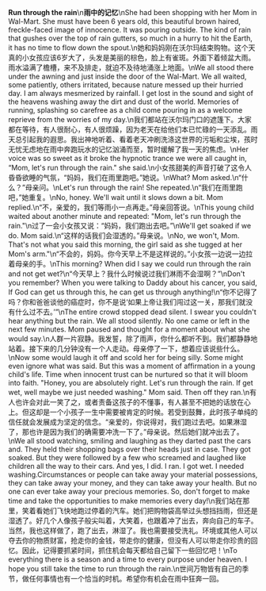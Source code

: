 **Run through the rain**\n**雨中的记忆**\nShe had been shopping with her Mom in Wal-Mart. She must have been 6 years old, this beautiful brown haired, freckle-faced image of innocence. It was pouring outside. The kind of rain that gushes over the top of rain gutters, so much in a hurry to hit the Earth, it has no time to flow down the spout.\n她和妈妈刚在沃尔玛结束购物。这个天真的小女孩应该6岁大了，头发是美丽的棕色，脸上有雀斑。外面下着倾盆大雨。雨水溢满了檐槽，来不及排走，就迫不及待地涌涨上地面。\nWe all stood there under the awning and just inside the door of the Wal-Mart. We all waited, some patiently, others irritated, because nature messed up their hurried day. I am always mesmerized by rainfall. I get lost in the sound and sight of the heavens washing away the dirt and dust of the world. Memories of running, splashing so carefree as a child come pouring in as a welcome reprieve from the worries of my day.\n我们都站在沃尔玛门口的遮篷下。大家都在等待，有人很耐心，有人很烦躁，因为老天在给他们本已忙碌的一天添乱。雨天总引起我的遐思。我出神地听着、看着老天冲刷洗涤这世界的污垢和尘埃，孩时无忧无虑地在雨中奔跑玩水的记忆汹涌而至，暂时缓解了我一天的焦虑。\nHer voice was so sweet as it broke the hypnotic trance we were all caught in, “Mom, let's run through the rain." she said.\n小女孩甜美的声音打破了这令人昏昏欲睡的气氛，“妈妈，我们在雨里跑吧。”她说。\nWhat? Mom asked.\n“什么？”母亲问。\nLet's run through the rain! She repeated.\n“我们在雨里跑吧，”她重复。\nNo, honey. We'll wait until it slows down a bit. Mom replied.\n“不，亲爱的，我们等雨小一点再走。”母亲回答说。\nThis young child waited about another minute and repeated: "Mom, let's run through the rain."\n过了一会小女孩又说：“妈妈，我们跑出去吧。”\nWe'll get soaked if we do. Mom said.\n“这样的话我们会湿透的。”母亲说。\nNo, we won't, Mom. That's not what you said this morning, the girl said as she tugged at her Mom's arm."\n“不会的，妈妈。你今天早上不是这样说的。”小女孩一边说一边拉着母亲的手。\nThis morning? When did I say we could run through the rain and not get wet?\n“今天早上？我什么时候说过我们淋雨不会湿啊？”\nDon't you remember? When you were talking to Daddy about his cancer, you said, If God can get us through this, he can get us through anything!\n“你不记得了吗？你和爸爸谈他的癌症时，你不是说‘如果上帝让我们闯过这一关，那我们就没有什么过不去。’”\nThe entire crowd stopped dead silent. I swear you couldn't hear anything but the rain. We all stood silently. No one came or left in the next few minutes. Mom paused and thought for a moment about what she would say.\n人群一片寂静。我发誓，除了雨声，你什么都听不到。我们都静静地站着。接下来的几分钟没有一个人走动。母亲停了一下，想着应该说些什么。\nNow some would laugh it off and scold her for being silly. Some might even ignore what was said. But this was a moment of affirmation in a young child's life. Time when innocent trust can be nurtured so that it will bloom into faith. "Honey, you are absolutely right. Let's run through the rain. If get wet, well maybe we just needed washing." Mom said. Then off they ran.\n有人也许会对此一笑了之，或者责备这孩子的不懂事，有人甚至不把她的话放在心上。但这却是一个小孩子一生中需要被肯定的时候。若受到鼓舞，此时孩子单纯的信任就会发展成为坚定的信念。“亲爱的，你说得对，我们跑过去吧。如果淋湿了，那也许是因为我们的确需要冲洗一下了。”母亲说。然后她们就冲出去了。\nWe all stood watching, smiling and laughing as they darted past the cars and. They held their shopping bags over their heads just in case. They got soaked. But they were followed by a few who screamed and laughed like children all the way to their cars. And yes, I did. I ran. I got wet. I needed washing.Circumstances or people can take away your material possessions, they can take away your money, and they can take away your health. But no one can ever take away your precious memories. So, don't forget to make time and take the opportunities to make memories every day!\n我们站在那里，笑着看她们飞快地跑过停着的汽车。她们把购物袋高举过头想挡挡雨，但还是湿透了。好几个人像孩子般尖叫着，大笑着，也跟着冲了出去，奔向自己的车子。当然，我也这样做了，跑了出去，淋湿了。我也需要接受洗礼。环境或其他人可以夺去你的物质财富，抢走你的金钱，带走你的健康，但没有人可以带走你珍贵的回忆。因此，记得要抓紧时间，抓住机会每天都给自己留下一些回忆吧！\nTo everything there is a season and a time to every purpose under heaven. I hope you still take the time to run through the rain.\n世间万物皆有自己的季节，做任何事情也有一个恰当的时机。希望你有机会在雨中狂奔一回。
        